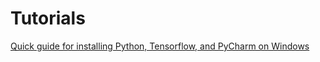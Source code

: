# Tutorials
[Quick guide for installing Python, Tensorflow, and PyCharm on Windows](https://github.com/ashkan-abbasi66/tutorials/blob/master/tf_install_windows/Readme.md)
